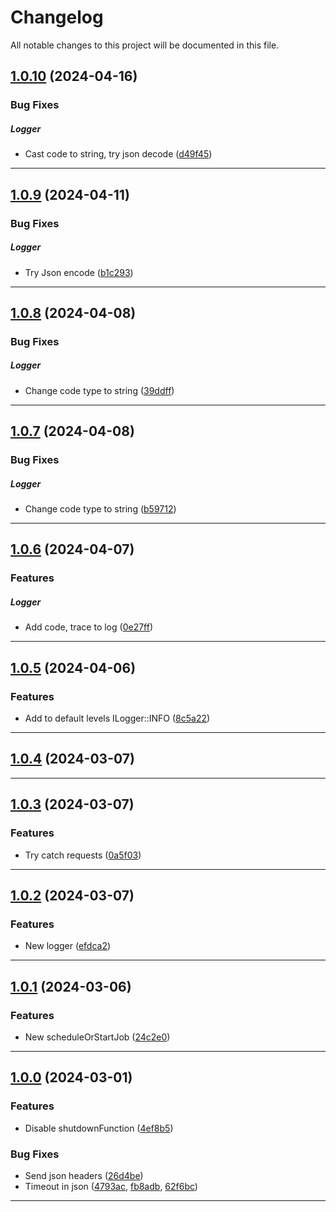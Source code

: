 <!--- BEGIN HEADER -->
# Changelog

All notable changes to this project will be documented in this file.
<!--- END HEADER -->

## [1.0.10](https://github.com/liquiddesign/liquid-monitor-connector/compare/v1.0.9...v1.0.10) (2024-04-16)

### Bug Fixes


##### Logger

* Cast code to string, try json decode ([d49f45](https://github.com/liquiddesign/liquid-monitor-connector/commit/d49f45334ab33ab9873f5404587356d790986e82))


---

## [1.0.9](https://github.com/liquiddesign/liquid-monitor-connector/compare/v1.0.8...v1.0.9) (2024-04-11)

### Bug Fixes


##### Logger

* Try Json encode ([b1c293](https://github.com/liquiddesign/liquid-monitor-connector/commit/b1c293969e56f142d3ea8c481698050826b1b7fc))


---

## [1.0.8](https://github.com/liquiddesign/liquid-monitor-connector/compare/v1.0.7...v1.0.8) (2024-04-08)

### Bug Fixes


##### Logger

* Change code type to string ([39ddff](https://github.com/liquiddesign/liquid-monitor-connector/commit/39ddff05b25ed73e1b8565bddc8f5b82f543c9b5))


---

## [1.0.7](https://github.com/liquiddesign/liquid-monitor-connector/compare/v1.0.6...v1.0.7) (2024-04-08)

### Bug Fixes


##### Logger

* Change code type to string ([b59712](https://github.com/liquiddesign/liquid-monitor-connector/commit/b597122478bad88c46ddd79f3c61f943c4dab7de))


---

## [1.0.6](https://github.com/liquiddesign/liquid-monitor-connector/compare/v1.0.5...v1.0.6) (2024-04-07)

### Features


##### Logger

* Add code, trace to log ([0e27ff](https://github.com/liquiddesign/liquid-monitor-connector/commit/0e27ffd3e6b0a8cc69146fefa888b9c505ba137c))


---

## [1.0.5](https://github.com/liquiddesign/liquid-monitor-connector/compare/v1.0.4...v1.0.5) (2024-04-06)

### Features

* Add to default levels ILogger::INFO ([8c5a22](https://github.com/liquiddesign/liquid-monitor-connector/commit/8c5a22d0db400af0af5b8a093c2b0b52d179dd5b))


---

## [1.0.4](https://github.com/liquiddesign/liquid-monitor-connector/compare/v1.0.3...v1.0.4) (2024-03-07)


---

## [1.0.3](https://github.com/liquiddesign/liquid-monitor-connector/compare/v1.0.2...v1.0.3) (2024-03-07)

### Features

* Try catch requests ([0a5f03](https://github.com/liquiddesign/liquid-monitor-connector/commit/0a5f03bb16efd11bba8820bf6b6ed974c54b5e5e))


---

## [1.0.2](https://github.com/liquiddesign/liquid-monitor-connector/compare/v1.0.1...v1.0.2) (2024-03-07)

### Features

* New logger ([efdca2](https://github.com/liquiddesign/liquid-monitor-connector/commit/efdca2a156742390b2f87cbff5cf5662d3b3e081))


---

## [1.0.1](https://github.com/liquiddesign/liquid-monitor-connector/compare/v1.0.0...v1.0.1) (2024-03-06)

### Features

* New scheduleOrStartJob ([24c2e0](https://github.com/liquiddesign/liquid-monitor-connector/commit/24c2e069dbd4c30847a88dd37b88a302d49a28af))


---

## [1.0.0](https://github.com/liquiddesign/liquid-monitor-connector/compare/b1042e7a0e5385d745a9a5fb432394fcba9bd4c6...v1.0.0) (2024-03-01)

### Features

* Disable shutdownFunction ([4ef8b5](https://github.com/liquiddesign/liquid-monitor-connector/commit/4ef8b52089248ce5a536c62aef0df942a474b698))

### Bug Fixes

* Send json headers ([26d4be](https://github.com/liquiddesign/liquid-monitor-connector/commit/26d4be9068d573b0bbefa44749df9a837814f778))
* Timeout in json ([4793ac](https://github.com/liquiddesign/liquid-monitor-connector/commit/4793ac68bc6700ffe9547606c7574fa53a8f6c53), [fb8adb](https://github.com/liquiddesign/liquid-monitor-connector/commit/fb8adb2fba99d986c952c1fa4ad3b9bb95feffa6), [62f6bc](https://github.com/liquiddesign/liquid-monitor-connector/commit/62f6bc5007fe93d7acece10153401e61bfbb33df))


---

